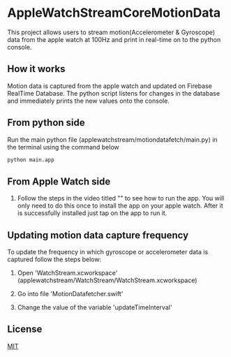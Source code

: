 # AppleWatchStreamCoreMotionData
 
This project allows users to stream motion(Accelerometer & Gyroscope) data from the apple watch at 100Hz and print in real-time on to the python console. 

## How it works
Motion data is captured from the apple watch and updated on Firebase RealTime Database. The python script listens for changes in the database and immediately prints the new values onto the console.

## From python side
Run the main python file (applewatchstream/motiondatafetch/main.py) in the terminal using the command below
```bash
python main.app
```


## From Apple Watch side
1. Follow the steps in the video titled "" to see how to run the app. You will only need to do this once to install the app on your apple watch. After it is successfully installed just tap on the app to run it. 


## Updating motion data capture frequency
To update the frequency in which gyroscope or accelerometer data is captured follow the steps below:
1. Open 'WatchStream.xcworkspace' (applewatchstream/WatchStream/WatchStream.xcworkspace)

2. Go into file 'MotionDatafetcher.swift'
3. Change the value of the variable 'updateTimeInterval' 


## License
[MIT](https://choosealicense.com/licenses/mit/)
